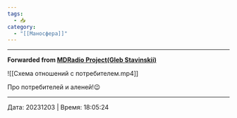 ```yaml
---
tags:
  - 📥
category:
  - "[[Маносфера]]"
---
```




***

**Forwarded from [MDRadio Project(Gleb Stavinskii)](https://t.me/mdradio_project/2121)**

![[Схема отношений с потребителем.mp4]]

Про потребителей и аленей!😉

---

Дата: 20231203 | Время: 18:05:24

